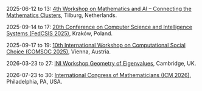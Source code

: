 2025-06-12 to 13: [4th Workshop on Mathematics and AI – Connecting the Mathematics Clusters](https://aimath.nl/index.php/2025/03/13/4th-aim-cluster-event-tilburg/), Tilburg, Netherlands.

2025-09-14 to 17: [20th Conference on Computer Science and Intelligence Systems (FedCSIS 2025)](https://2025.fedcsis.org/), Kraków, Poland.

2025-09-17 to 19: [10th International Workshop on Computational Social Choice (COMSOC 2025)](https://www.ac.tuwien.ac.at/comsoc2025/), Vienna, Austria.

2026-03-23 to 27: [INI Workshop Geometry of Eigenvalues](https://www.newton.ac.uk/event/gstw02/), Cambridge, UK.

2026-07-23 to 30: [International Congress of Mathematicians (ICM 2026)](https://icm2026.org), Philadelphia, PA, USA.

